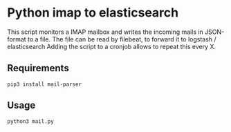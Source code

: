 # Python imap to elasticsearch

This script monitors a IMAP mailbox and writes the incoming mails in JSON-format to a file. 
The file can be read by filebeat, to forward it to logstash / elasticsearch
Adding the script to a cronjob allows to repeat this every X.

## Requirements

``pip3 install mail-parser``

## Usage

``python3 mail.py``
